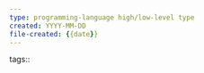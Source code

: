 ```yaml
---
type: programming-language high/low-level type
created: YYYY-MM-DD
file-created: {{date}}
---
```

tags:: 


